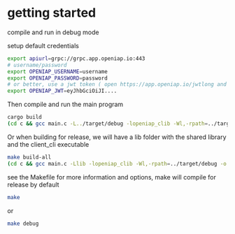 # getting started
compile and run in debug mode

setup default credentials
```bash
export apiurl=grpc://grpc.app.openiap.io:443
# username/password
export OPENIAP_USERNAME=username
export OPENIAP_PASSWORD=password
# or better, use a jwt token ( open https://app.openiap.io/jwtlong and copy the jwt value)
export OPENIAP_JWT=eyJhbGciOiJI....
```

Then compile and run the main program
```bash
cargo build
(cd c && gcc main.c -L../target/debug -lopeniap_clib -Wl,-rpath=../target/debug -o client_cli && ./client_cli )
```

Or when building for release, we will have a lib folder with the shared library and the client_cli executable
```bash
make build-all
(cd c && gcc main.c -Llib -lopeniap_clib -Wl,-rpath=../target/debug -o client_cli && ./client_cli )
```

see the Makefile for more information and options, make will compile for release by default
```bash
make
```
or
```bash
make debug
```
